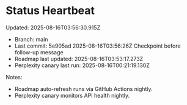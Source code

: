 # Status Heartbeat

Updated: 2025-08-16T03:56:30.915Z

- Branch: main
- Last commit: 5e905ad 2025-08-16T03:56:26Z Checkpoint before follow-up message
- Roadmap last updated: 2025-08-16T03:53:17.273Z
- Perplexity canary last run: 2025-08-16T00:21:19.130Z

Notes:
- Roadmap auto-refresh runs via GitHub Actions nightly.
- Perplexity canary monitors API health nightly.
